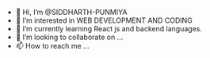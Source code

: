 - 👋 Hi, I’m @SIDDHARTH-PUNMIYA
- 👀 I’m interested in WEB DEVELOPMENT AND CODING
- 🌱 I’m currently learning React js and backend languages.
- 💞️ I’m looking to collaborate on ...
- 📫 How to reach me ...

<!---
SIDDHARTH-PUNMIYA/SIDDHARTH-PUNMIYA is a ✨ special ✨ repository because its `README.md` (this file) appears on your GitHub profile.
You can click the Preview link to take a look at your changes.
--->
